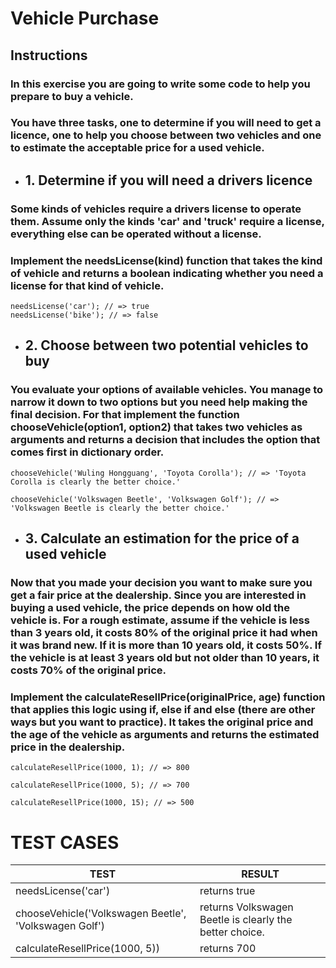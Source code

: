 # Vehicle Purchase

## Instructions

### In this exercise you are going to write some code to help you prepare to buy a vehicle.

### You have three tasks, one to determine if you will need to get a licence, one to help you choose between two vehicles and one to estimate the acceptable price for a used vehicle.

- ## 1. Determine if you will need a drivers licence

### Some kinds of vehicles require a drivers license to operate them. Assume only the kinds 'car' and 'truck' require a license, everything else can be operated without a license.

### Implement the needsLicense(kind) function that takes the kind of vehicle and returns a boolean indicating whether you need a license for that kind of vehicle.

```
needsLicense('car'); // => true
needsLicense('bike'); // => false
```

- ## 2. Choose between two potential vehicles to buy

### You evaluate your options of available vehicles. You manage to narrow it down to two options but you need help making the final decision. For that implement the function chooseVehicle(option1, option2) that takes two vehicles as arguments and returns a decision that includes the option that comes first in dictionary order.

```
chooseVehicle('Wuling Hongguang', 'Toyota Corolla'); // => 'Toyota Corolla is clearly the better choice.'

chooseVehicle('Volkswagen Beetle', 'Volkswagen Golf'); // => 'Volkswagen Beetle is clearly the better choice.'
```

- ## 3. Calculate an estimation for the price of a used vehicle

### Now that you made your decision you want to make sure you get a fair price at the dealership. Since you are interested in buying a used vehicle, the price depends on how old the vehicle is. For a rough estimate, assume if the vehicle is less than 3 years old, it costs 80% of the original price it had when it was brand new. If it is more than 10 years old, it costs 50%. If the vehicle is at least 3 years old but not older than 10 years, it costs 70% of the original price.

### Implement the calculateResellPrice(originalPrice, age) function that applies this logic using if, else if and else (there are other ways but you want to practice). It takes the original price and the age of the vehicle as arguments and returns the estimated price in the dealership.

```
calculateResellPrice(1000, 1); // => 800

calculateResellPrice(1000, 5); // => 700

calculateResellPrice(1000, 15); // => 500
```

# TEST CASES

| TEST                                                  | RESULT                                                  |
| ----------------------------------------------------- | ------------------------------------------------------- |
| needsLicense('car')                                   | returns true                                            |
| chooseVehicle('Volkswagen Beetle', 'Volkswagen Golf') | returns Volkswagen Beetle is clearly the better choice. |
| calculateResellPrice(1000, 5))                        | returns 700                                             |
